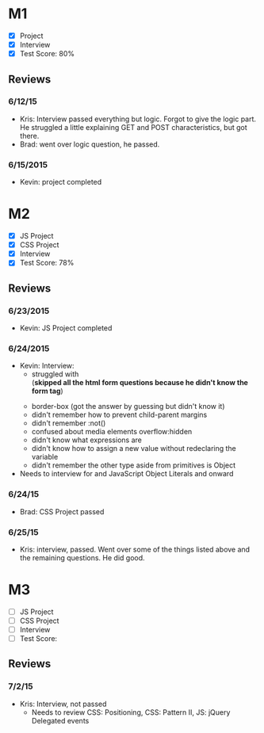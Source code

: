 # M1

- [x] Project
- [x] Interview
- [x] Test Score: 80%

## Reviews

### 6/12/15

- Kris: Interview passed everything but logic. Forgot to give the logic part. He struggled a little explaining GET and POST characteristics, but got there.
- Brad: went over logic question, he passed.

### 6/15/2015

- Kevin: project completed

# M2

- [x] JS Project
- [x] CSS Project
- [x] Interview
- [x] Test Score: 78%

## Reviews

### 6/23/2015

- Kevin: JS Project completed

### 6/24/2015

- Kevin: Interview:
  - struggled with <form> (**skipped all the html form questions because he didn't know the form tag**)
  - border-box (got the answer by guessing but didn't know it)
  - didn't remember how to prevent child-parent margins
  - didn't remember :not()
  - confused about media elements overflow:hidden
  - didn't know what expressions are
  - didn't know how to assign a new value without redeclaring the variable
  - didn't remember the other type aside from primitives is Object
- Needs to interview for <form> and JavaScript Object Literals and onward

### 6/24/15

- Brad: CSS Project passed

### 6/25/15
- Kris: interview, passed. Went over some of the things listed above and the remaining questions. He did good.

# M3

- [ ] JS Project
- [ ] CSS Project
- [ ] Interview
- [ ] Test Score: 

## Reviews

### 7/2/15
- Kris: Interview, not passed
  - Needs to review CSS: Positioning, CSS: Pattern II, JS: jQuery Delegated events
